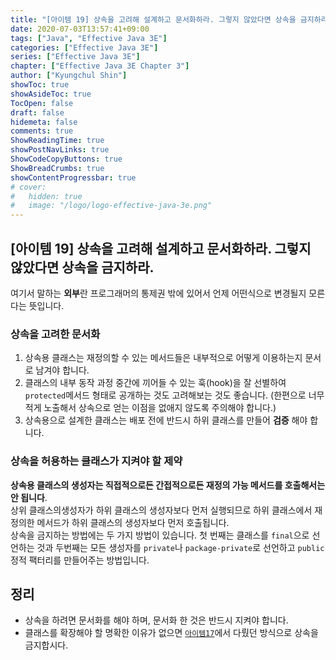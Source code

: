 ```yaml
---
title: "[아이템 19] 상속을 고려해 설계하고 문서화하라. 그렇지 않았다면 상속을 금지하라"
date: 2020-07-03T13:57:41+09:00
tags: ["Java", "Effective Java 3E"]
categories: ["Effective Java 3E"]
series: ["Effective Java 3E"]
chapter: ["Effective Java 3E Chapter 3"]
author: ["Kyungchul Shin"]
showToc: true
showAsideToc: true
TocOpen: false
draft: false
hidemeta: false
comments: true
ShowReadingTime: true
showPostNavLinks: true
ShowCodeCopyButtons: true
ShowBreadCrumbs: true
showContentProgressbar: true
# cover:
#   hidden: true
#   image: "/logo/logo-effective-java-3e.png"
---
```

## [아이템 19] 상속을 고려해 설계하고 문서화하라. 그렇지 않았다면 상속을 금지하라.

여기서 말하는 **외부**란 프로그래머의 통제권 밖에 있어서 언제 어떤식으로 변경될지 모른다는 뜻입니다.
### **상속을 고려한 문서화**
1. 상속용 클래스는 재정의할 수 있는 메서드들은 내부적으로 어떻게 이용하는지 문서로 남겨야 합니다.
2. 클래스의 내부 동작 과정 중간에 끼어들 수 있는 훅(hook)을 잘 선별하여 `protected`메서드 형태로 공개하는 것도 고려해보는 것도 좋습니다. (한편으로 너무 적게 노출해서 상속으로 얻는 이점을 없애지 않도록 주의해야 합니다.)
3. 상속용으로 설계한 클래스는 배포 전에 반드시 하위 클래스를 만들어 **검증** 해야 합니다.

### 상속을 허용하는 클래스가 지켜야 할 제약

**상속용 클래스의 생성자는 직접적으로든 간접적으로든 재정의 가능 메서드를 호출해서는 안 됩니다**.   
상위 클래스의생성자가 하위 클래스의 생성자보다 먼저 실행되므로 하위 클래스에서 재정의한 메서드가 하위 클래스의 생성자보다 먼저 호출됩니다.   
상속을 금지하는 방법에는 두 가지 방법이 있습니다. 첫 번째는 클래스를 `final`으로 선언하는 것과 두번째는 모든 생성자를 `private`나 `package-private`로 선언하고 `public` 정적 팩터리를 만들어주는 방법입니다.


## 정리
- 상속을 하려면 문서화를 해야 하며, 문서화 한 것은 반드시 지켜야 합니다.
- 클래스를 확장해야 할 명확한 이유가 없으면 [`아이템17`](/posts/effective-java-3e/chapter-03/item17/)에서 다뤘던 방식으로 상속을 금지합시다.

